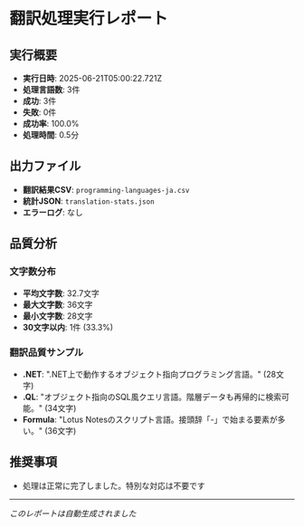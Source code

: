 # 翻訳処理実行レポート

## 実行概要
- **実行日時**: 2025-06-21T05:00:22.721Z
- **処理言語数**: 3件
- **成功**: 3件
- **失敗**: 0件
- **成功率**: 100.0%
- **処理時間**: 0.5分

## 出力ファイル
- **翻訳結果CSV**: `programming-languages-ja.csv`
- **統計JSON**: `translation-stats.json`
- **エラーログ**: なし

## 品質分析

### 文字数分布
- **平均文字数**: 32.7文字
- **最大文字数**: 36文字
- **最小文字数**: 28文字
- **30文字以内**: 1件 (33.3%)

### 翻訳品質サンプル
- **.NET**: ".NET上で動作するオブジェクト指向プログラミング言語。" (28文字)
- **.QL**: "オブジェクト指向のSQL風クエリ言語。階層データも再帰的に検索可能。" (34文字)
- **Formula**: "Lotus Notesのスクリプト言語。接頭辞「-」で始まる要素が多い。" (36文字)



## 推奨事項
- 処理は正常に完了しました。特別な対応は不要です

---
*このレポートは自動生成されました*
